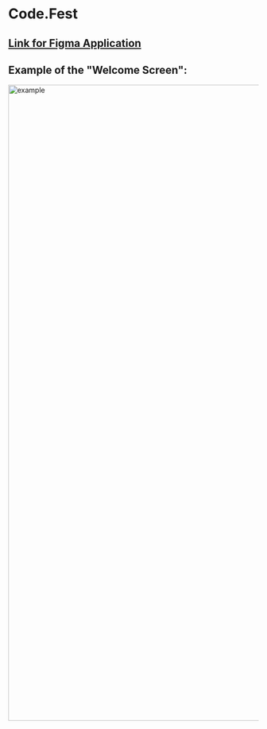# Code.Fest
<h2><a href="https://www.figma.com/proto/7MP666sP7h5vqu3YC0C7tB/Final-AlgaeCast-Prototype-(Copy)?node-id=4-155&node-type=canvas&t=3QH6ANQyaJbfGoz0-1&scaling=contain&content-scaling=fixed&page-id=0%3A1&starting-point-node-id=4%3A155" target="_blank">Link for Figma Application</a></h2>
<h2>Example of the "Welcome Screen":</h2>
<img width="1280" alt="example" src="https://github.com/user-attachments/assets/31d60bce-d1e9-4d99-847f-ac04a765b999">
